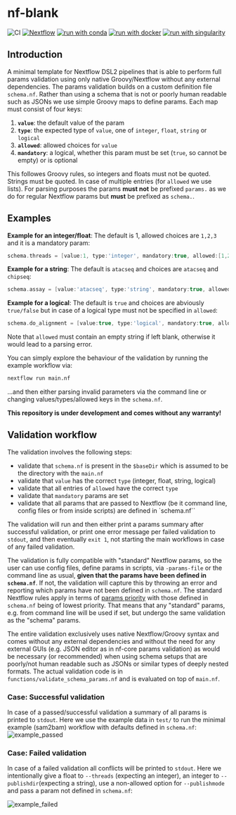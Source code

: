 # nf-blank

![CI](https://github.com/ATpoint/nf_blank/actions/workflows/CI.yml/badge.svg)
[![Nextflow](https://img.shields.io/badge/nextflow%20DSL2-%E2%89%A521.10.6-23aa62.svg?labelColor=000000)](https://www.nextflow.io/)
[![run with conda](http://img.shields.io/badge/run%20with-conda-3EB049?labelColor=000000&logo=anaconda)](https://docs.conda.io/en/latest/)
[![run with docker](https://img.shields.io/badge/run%20with-docker-0db7ed?labelColor=000000&logo=docker)](https://www.docker.com/)
[![run with singularity](https://img.shields.io/badge/run%20with-singularity-1d355c.svg?labelColor=000000)](https://sylabs.io/docs/)

## Introduction

A minimal template for Nextflow DSL2 pipelines that is able to perform full params validation using only native Groovy/Nextflow without any external dependencies.
The params validation builds on a custom definition file `schema.nf`. Rather than using a schema that is not or poorly human readable such as JSONs we use simple Groovy maps to define params. Each map must consist of four keys:

1) **`value`**:     the default value of the param
2) **`type`**:      the expected type of `value`, one of `integer`, `float`, `string` or `logical`
3) **`allowed`**:   allowed choices for `value`
4) **`mandatory`**: a logical, whether this param must be set (`true`, so cannot be empty) or is optional

This followes Groovy rules, so integers and floats must not be quoted. Strings must be quoted. In case of multiple entries (for `allowed` we use lists).
For parsing purposes the params **must not** be prefixed `params.` as we do for regular Nextflow params but **must** be prefixed as `schema.`. 

## Examples

**Example for an integer/float**: The default is 1, allowed choices are `1,2,3` and it is a mandatory param:
```groovy
schema.threads = [value:1, type:'integer', mandatory:true, allowed:[1,2,3]]`
```

**Example for a string**: The default is `atacseq` and choices are `atacseq` and `chipseq`:
```groovy
schema.assay = [value:'atacseq', type:'string', mandatory:true, allowed:['atacseq', 'chipseq']]`
```

**Example for a logical**: The default is `true` and choices are abviously `true/false` but in case of a logical type must not be specified in `allowed`:
```groovy
schema.do_alignment = [value:true, type:'logical', mandatory:true, allowed:'']`
```

Note that `allowed` must contain an empty string if left blank, otherwise it would lead to a parsing error.

You can simply explore the behaviour of the validation by running the example workflow via:

```bash
nextflow run main.nf
```

...and then either parsing invalid parameters via the command line or changing values/types/allowed keys in the `schema.nf`.

**This repository is under development and comes without any warranty!**

## Validation workflow

The validation involves the following steps:

- validate that `schema.nf` is present in the `$baseDir` which is assumed to be the directory with the `main.nf`
- validate that `value` has the correct `type` (integer, float, string, logical)
- validate that all entries of `allowed` have the correct `type`
- validate that `mandatory` params are set
- validate that all params that are passed to Nextflow (be it command line, config files or from inside scripts) are defined in `schema.nf``

The validation will run and then either print a params summary after successful validation, or print one error message per failed validation to `stdout`, and then eventually `exit 1`, not starting the main workflows in case of any failed validation.

The validation is fully compatible with "standard" Nextflow params, so the user can use config files, define params in scripts, via `-params-file` or the command line as usual, **given that the params have been defined in `schema.nf`**. If not, the validation will capture this by throwing an error and reporting which params have not been defined in `schema.nf`. The standard Nextflow rules apply in terms of [params priority](https://www.nextflow.io/docs/latest/config.html#configuration-file) with those defined in `schema.nf` being of lowest priority. That means that any "standard" params, e.g. from command line will be used if set, but undergo the same validation as the "schema" params.

The entire validation exclusively uses native Nextflow/Groovy syntax and comes without any external dependencies and without the need for any external GUIs (e.g. JSON editor as in nf-core params validation) as would be necessary (or recommended) when using schema setups that are poorly/not human readable such as JSONs or similar types of deeply nested formats. The actual validation code is in `functions/validate_schema_params.nf` and is evaluated on top of `main.nf`.

### Case: Successful validation

In case of a passed/successful validation a summary of all params is printed to `stdout`. Here we use the example data in `test/` to run the minimal example (sam2bam) workflow with defaults defined in `schema.nf`:
<br>
![example_passed](https://i.ibb.co/ZSLd9hp/example-passed.png)
<br>

### Case: Failed validation
In case of a failed validation all conflicts will be printed to `stdout`. Here we intentionally give a float to `--threads` (expecting an integer), an integer to `--publishdir`(expecting a string), use a non-allowed option for `--publishmode` and pass a param not defined in `schema.nf`:

![example_failed](https://i.ibb.co/FbF201n/example-failed.png)
